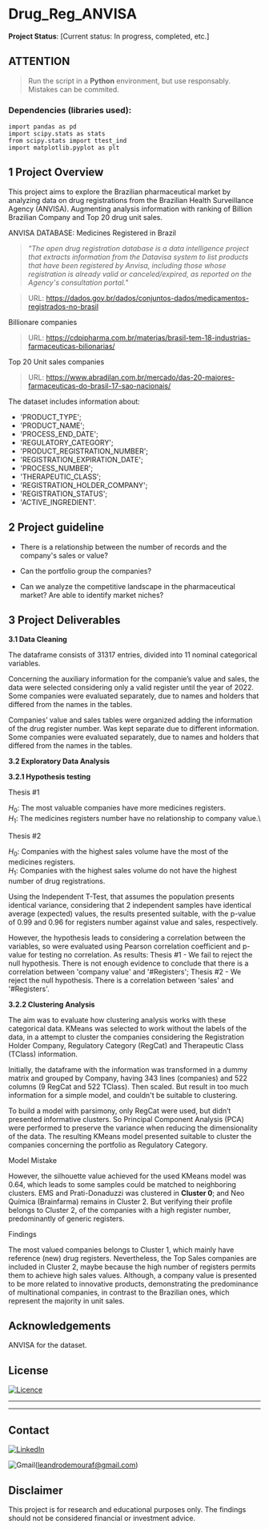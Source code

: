 # Drug_Reg_ANVISA
**Project Status**: [Current status: In progress, completed, etc.]

## **ATTENTION**
> Run the script in a **Python** environment, but use responsably. Mistakes can be commited.
  ### Dependencies (libraries used):
    import pandas as pd
    import scipy.stats as stats
    from scipy.stats import ttest_ind
    import matplotlib.pyplot as plt
        

  
##  1 Project Overview

This project aims to explore the Brazilian pharmaceutical market by analyzing data on drug registrations from the Brazilian Health Surveillance Agency (ANVISA). Augmenting analysis information with ranking of Billion Brazilian Company and Top 20 drug unit sales.

ANVISA DATABASE: Medicines Registered in Brazil

> _"The open drug registration database is a data intelligence project that extracts information from the Datavisa system to list products that have been registered by Anvisa, including those whose registration is already valid or canceled/expired, as reported on the Agency's consultation portal."_

> URL: https://dados.gov.br/dados/conjuntos-dados/medicamentos-registrados-no-brasil

Billionare companies

> URL: https://cdpipharma.com.br/materias/brasil-tem-18-industrias-farmaceuticas-bilionarias/

Top 20 Unit sales companies

> URL: https://www.abradilan.com.br/mercado/das-20-maiores-farmaceuticas-do-brasil-17-sao-nacionais/

 The dataset includes information about:
- 'PRODUCT_TYPE';
- 'PRODUCT_NAME';
- 'PROCESS_END_DATE';
- 'REGULATORY_CATEGORY';
- 'PRODUCT_REGISTRATION_NUMBER';
- 'REGISTRATION_EXPIRATION_DATE';
- 'PROCESS_NUMBER';
- 'THERAPEUTIC_CLASS';
- 'REGISTRATION_HOLDER_COMPANY';
- 'REGISTRATION_STATUS';
- 'ACTIVE_INGREDIENT'.

## 2 Project guideline
- There is a relationship between the number of records and the company's sales or value?

- Can the portfolio group the companies?

- Can we analyze the competitive landscape in the pharmaceutical market? Are able to identify market niches?

## 3 Project Deliverables

**3.1 Data Cleaning**

The dataframe consists of 31317 entries, divided into 11 nominal categorical variables.

Concerning the auxiliary information for the companie’s value and sales, the data were selected considering only a valid register until the year of 2022. Some companies were evaluated separately, due to names and holders that differed from the names in the tables.

Companies’ value and sales tables were organized adding the information of the drug register number. Was kept separate due to different information. Some companies were evaluated separately, due to names and holders that differed from the names in the tables.

**3.2 Exploratory Data Analysis**

**3.2.1 Hypothesis testing**

Thesis #1

$H_0 :$ The most valuable companies have more medicines registers.\
$H_1 :$ The medicines registers number have no relationship to company value.\

Thesis #2

$H_0 :$ Companies with the highest sales volume have the most of the medicines registers.\
$H_1 :$ Companies with the highest sales volume do not have the highest number of drug registrations.

Using the Independent T-Test, that assumes the population presents identical variance,  considering that 2 independent samples have identical average (expected) values, the results presented suitable, with the p-value of 0.99 and 0.96 for registers number against value and sales, respectively.

However, the hypothesis leads to considering a correlation between the variables, so were evaluated using Pearson correlation coefficient and p-value for testing no correlation. As results:
Thesis #1 -  We fail to reject the null hypothesis. There is not enough evidence to conclude that there is a correlation between 'company value' and '#Registers';
Thesis #2 - We reject the null hypothesis. There is a correlation between 'sales' and '#Registers'.

 **3.2.2 Clustering Analysis**

The aim was to evaluate how clustering analysis works with these categorical data. KMeans was selected to work without the labels of the data, in a attempt to cluster the companies considering the Registration Holder Company, Regulatory Category (RegCat) and Therapeutic Class (TClass) information.

Initially, the dataframe with the information was transformed in a dummy matrix and grouped by Company, having 343 lines (companies) and 522 columns (9 RegCat and 522 TClass). Then scaled. But result in too much information for a simple model, and couldn't be suitable to clustering.

To build a model with parsimony, only RegCat were used, but didn’t presented informative clusters. So Principal Component Analysis (PCA) were performed to preserve the variance when reducing the dimensionality of the data. The resulting KMeans model presented suitable to cluster the companies concerning the portfolio as Regulatory Category.

Model Mistake

However, the silhouette value achieved for the used KMeans model was 0.64, which leads to some samples could be matched to neighboring clusters. EMS and Prati-Donaduzzi was clustered in **Cluster 0**; and Neo Química (Brainfarma) remains in Cluster 2. But verifying their profile belongs to Cluster 2, of the companies with a high register number, predominantly of generic registers. 

Findings

The most valued companies belongs to Cluster 1, which mainly have reference (new) drug registers. Nevertheless, the Top Sales companies are included in Cluster 2, maybe because the high number of registers permits them to achieve high sales values. Although, a company value is presented to be more related to innovative products, demonstrating the predominance of multinational companies, in contrast to the Brazilian ones, which represent the majority in unit sales.

## Acknowledgements

ANVISA for the dataset.

## License

[![Licence](https://img.shields.io/github/license/Ileriayo/markdown-badges?style=for-the-badge)](./LICENSE)
<hr>
<hr>

## Contact

[![LinkedIn](https://img.shields.io/badge/linkedin-%230077B5.svg?style=for-the-badge&logo=linkedin&logoColor=white)](https://www.linkedin.com/in/leandrodmf/)

![Gmail](https://img.shields.io/badge/Gmail-D14836?style=for-the-badge&logo=gmail&logoColor=white)(leandrodemouraf@gmail.com)

## Disclaimer

This project is for research and educational purposes only. The findings should not be considered financial or investment advice.


